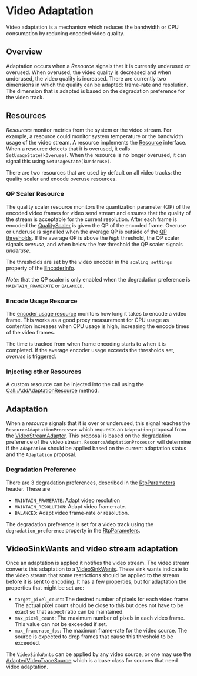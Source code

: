 <!-- go/cmark -->
<!--* freshness: {owner: 'eshr' reviewed: '2025-05-08'} *-->

# Video Adaptation

Video adaptation is a mechanism which reduces the bandwidth or CPU consumption
by reducing encoded video quality.

## Overview

Adaptation occurs when a _Resource_ signals that it is currently underused or
overused. When overused, the video quality is decreased and when underused, the
video quality is increased. There are currently two dimensions in which the
quality can be adapted: frame-rate and resolution. The dimension that is adapted
is based on the degradation preference for the video track.

## Resources

_Resources_ monitor metrics from the system or the video stream. For example, a
resource could monitor system temperature or the bandwidth usage of the video
stream. A resource implements the [Resource][resource.h] interface. When a
resource detects that it is overused, it calls `SetUsageState(kOveruse)`. When
the resource is no longer overused, it can signal this using
`SetUsageState(kUnderuse)`.

There are two resources that are used by default on all video tracks: the
quality scaler and encode overuse resources.

### QP Scaler Resource

The quality scaler resource monitors the quantization parameter (QP) of the
encoded video frames for video send stream and ensures that the quality of the
stream is acceptable for the current resolution. After each frame is encoded the
[QualityScaler][quality_scaler.h] is given the QP of the encoded frame. Overuse
or underuse is signalled when the average QP is outside of the
[QP thresholds][VideoEncoder::QpThresholds]. If the average QP is above the
_high_ threshold, the QP scaler signals _overuse_, and when below the _low_
threshold the QP scaler signals _underuse_.

The thresholds are set by the video encoder in the `scaling_settings` property
of the [EncoderInfo][EncoderInfo].

*Note:* that the QP scaler is only enabled when the degradation preference is
`MAINTAIN_FRAMERATE` or `BALANCED`.

### Encode Usage Resource

The [encoder usage resource][encode_usage_resource.h] monitors how long it takes
to encode a video frame. This works as a good proxy measurement for CPU usage as
contention increases when CPU usage is high, increasing the encode times of the
video frames.

The time is tracked from when frame encoding starts to when it is completed. If
the average encoder usage exceeds the thresholds set, *overuse* is triggered.

### Injecting other Resources

A custom resource can be injected into the call using the
[Call::AddAdaptationResource][Call::AddAdaptationResource] method.

## Adaptation

When a *resource* signals that it is over or underused, this signal reaches the
`ResourceAdaptationProcessor` which requests an `Adaptation` proposal from the
[VideoStreamAdapter][VideoStreamAdapter]. This proposal is based on the
degradation preference of the video stream. `ResourceAdaptationProcessor` will
determine if the `Adaptation` should be applied based on the current adaptation
status and the `Adaptation` proposal.

### Degradation Preference

There are 3 degradation preferences, described in the
[RtpParameters][RtpParameters] header. These are

*   `MAINTAIN_FRAMERATE`: Adapt video resolution
*   `MAINTAIN_RESOLUTION`: Adapt video frame-rate.
*   `BALANCED`: Adapt video frame-rate or resolution.

The degradation preference is set for a video track using the
`degradation_preference` property in the [RtpParameters][RtpParameters].

## VideoSinkWants and video stream adaptation

Once an adaptation is applied it notifies the video stream. The video stream
converts this adaptation to a [VideoSinkWants][VideoSinkWants]. These sink wants
indicate to the video stream that some restrictions should be applied to the
stream before it is sent to encoding. It has a few properties, but for
adaptation the properties that might be set are:

*   `target_pixel_count`: The desired number of pixels for each video frame. The
    actual pixel count should be close to this but does not have to be exact so
    that aspect ratio can be maintained.
*   `max_pixel_count`: The maximum number of pixels in each video frame. This
    value can not be exceeded if set.
*   `max_framerate_fps`: The maximum frame-rate for the video source. The source
    is expected to drop frames that cause this threshold to be exceeded.

The `VideoSinkWants` can be applied by any video source, or one may use the
[AdaptedVideoTraceSource][adapted_video_track_source.h] which is a base class
for sources that need video adaptation.

[RtpParameters]: https://source.chromium.org/chromium/chromium/src/+/main:third_party/webrtc/api/rtp_parameters.h?q=%22RTC_EXPORT%20RtpParameters%22
[resource.h]: https://source.chromium.org/chromium/chromium/src/+/main:third_party/webrtc/api/adaptation/resource.h
[Call::AddAdaptationResource]: https://source.chromium.org/chromium/chromium/src/+/main:third_party/webrtc/call/call.h?q=Call::AddAdaptationResource
[quality_scaler.h]: https://source.chromium.org/chromium/chromium/src/+/main:third_party/webrtc/modules/video_coding/utility/quality_scaler.h
[VideoEncoder::QpThresholds]: https://source.chromium.org/chromium/chromium/src/+/main:third_party/webrtc/api/video_codecs/video_encoder.h?q=VideoEncoder::QpThresholds
[EncoderInfo]: https://source.chromium.org/chromium/chromium/src/+/main:third_party/webrtc/api/video_codecs/video_encoder.h?q=VideoEncoder::EncoderInfo
[encode_usage_resource.h]: https://source.chromium.org/chromium/chromium/src/+/main:third_party/webrtc/video/adaptation/encode_usage_resource.h
[VideoStreamAdapter]: https://source.chromium.org/chromium/chromium/src/+/main:third_party/webrtc/call/adaptation/video_stream_adapter.h
[adaptation_constraint.h]: https://source.chromium.org/chromium/chromium/src/+/main:third_party/webrtc/call/adaptation/adaptation_constraint.h
[bitrate_constraint.h]: https://source.chromium.org/chromium/chromium/src/+/main:third_party/webrtc/video/adaptation/bitrate_constraint.h
[AddOrUpdateSink]: https://source.chromium.org/chromium/chromium/src/+/main:third_party/webrtc/api/video/video_source_interface.h?q=AddOrUpdateSink
[VideoSinkWants]: https://source.chromium.org/chromium/chromium/src/+/main:third_party/webrtc/api/video/video_source_interface.h?q=%22RTC_EXPORT%20VideoSinkWants%22
[adapted_video_track_source.h]: https://source.chromium.org/chromium/chromium/src/+/main:third_party/webrtc/media/base/adapted_video_track_source.h
